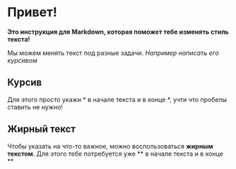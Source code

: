 # Привет! 
**Это инструкция для Markdown, которая поможет тебе изменять стиль текста!**

Мы можем менять текст под разные задачи. *Например написать его курсивом*

## Курсив ##

Для этого просто укажи * в начале текста и в конце *, учти что пробелы ставить не нужно!

## Жирный текст

Чтобы указать на что-то важное, можно воспользоваться **жирным текстом**. Для этого тебе потребуется уже ** в начале текста и в конце ** 